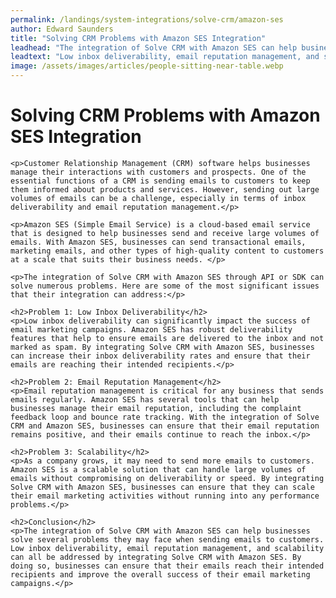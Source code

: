 ```yaml
---
permalink: /landings/system-integrations/solve-crm/amazon-ses
author: Edward Saunders
title: "Solving CRM Problems with Amazon SES Integration"
leadhead: "The integration of Solve CRM with Amazon SES can help businesses solve several problems they may face when sending emails to customers"
leadtext: "Low inbox deliverability, email reputation management, and scalability can all be addressed by integrating Solve CRM with Amazon SES. By doing so, businesses can ensure that their emails reach their intended recipients and improve the overall success of their email marketing campaigns."
image: /assets/images/articles/people-sitting-near-table.webp
---
```

<div class="arttext">	<h1>Solving CRM Problems with Amazon SES Integration</h1>
	
	<p>Customer Relationship Management (CRM) software helps businesses manage their interactions with customers and prospects. One of the essential functions of a CRM is sending emails to customers to keep them informed about products and services. However, sending out large volumes of emails can be a challenge, especially in terms of inbox deliverability and email reputation management.</p>

	<p>Amazon SES (Simple Email Service) is a cloud-based email service that is designed to help businesses send and receive large volumes of emails. With Amazon SES, businesses can send transactional emails, marketing emails, and other types of high-quality content to customers at a scale that suits their business needs. </p>

	<p>The integration of Solve CRM with Amazon SES through API or SDK can solve numerous problems. Here are some of the most significant issues that their integration can address:</p>

	<h2>Problem 1: Low Inbox Deliverability</h2>
	<p>Low inbox deliverability can significantly impact the success of email marketing campaigns. Amazon SES has robust deliverability features that help to ensure emails are delivered to the inbox and not marked as spam. By integrating Solve CRM with Amazon SES, businesses can increase their inbox deliverability rates and ensure that their emails are reaching their intended recipients.</p>

	<h2>Problem 2: Email Reputation Management</h2>
	<p>Email reputation management is critical for any business that sends emails regularly. Amazon SES has several tools that can help businesses manage their email reputation, including the complaint feedback loop and bounce rate tracking. With the integration of Solve CRM and Amazon SES, businesses can ensure that their email reputation remains positive, and their emails continue to reach the inbox.</p>

	<h2>Problem 3: Scalability</h2>
	<p>As a company grows, it may need to send more emails to customers. Amazon SES is a scalable solution that can handle large volumes of emails without compromising on deliverability or speed. By integrating Solve CRM with Amazon SES, businesses can ensure that they can scale their email marketing activities without running into any performance problems.</p>

	<h2>Conclusion</h2>
	<p>The integration of Solve CRM with Amazon SES can help businesses solve several problems they may face when sending emails to customers. Low inbox deliverability, email reputation management, and scalability can all be addressed by integrating Solve CRM with Amazon SES. By doing so, businesses can ensure that their emails reach their intended recipients and improve the overall success of their email marketing campaigns.</p>
</div>